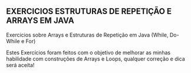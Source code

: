 
## EXERCICIOS ESTRUTURAS DE REPETIÇÃO E ARRAYS EM JAVA
Exercicios sobre Arrays e Estruturas de Repetição em Java (While, Do-While e For)

Estes Exercícios foram feitos com o objetivo de melhorar as minhas habilidade com construções de Arrays e Loops, qualquer correção e dica será aceita!
